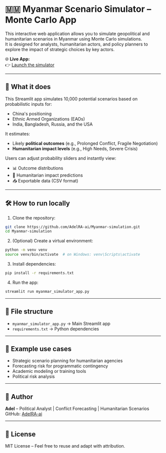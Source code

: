 
# 🇲🇲 Myanmar Scenario Simulator – Monte Carlo App

This interactive web application allows you to simulate geopolitical and humanitarian scenarios in Myanmar using Monte Carlo simulations.  
It is designed for analysts, humanitarian actors, and policy planners to explore the impact of strategic choices by key actors.

🌐 **Live App:**  
👉 [Launch the simulator](https://myanmar-simulation-gyndccmwv6anb5ku7hbaoa.streamlit.app/)

---

## 🧠 What it does

This Streamlit app simulates 10,000 potential scenarios based on probabilistic inputs for:

- China's positioning
- Ethnic Armed Organizations (EAOs)
- India, Bangladesh, Russia, and the USA

It estimates:
- Likely **political outcomes** (e.g., Prolonged Conflict, Fragile Negotiation)
- **Humanitarian impact levels** (e.g., High Needs, Severe Crisis)

Users can adjust probability sliders and instantly view:
- 📊 Outcome distributions
- 🚨 Humanitarian impact predictions
- 📥 Exportable data (CSV format)

---

## 🛠 How to run locally

1. Clone the repository:

```bash
git clone https://github.com/AdelRA-ai/Myanmar-simulation.git
cd Myanmar-simulation
```

2. (Optional) Create a virtual environment:

```bash
python -m venv venv
source venv/bin/activate  # on Windows: venv\Scripts\activate
```

3. Install dependencies:

```bash
pip install -r requirements.txt
```

4. Run the app:

```bash
streamlit run myanmar_simulator_app.py
```

---

## 📁 File structure

- `myanmar_simulator_app.py` → Main Streamlit app
- `requirements.txt` → Python dependencies

---

## 📌 Example use cases

- Strategic scenario planning for humanitarian agencies
- Forecasting risk for programmatic contingency
- Academic modeling or training tools
- Political risk analysis

---

## 🙌 Author

**Adel** – Political Analyst | Conflict Forecasting | Humanitarian Scenarios  
GitHub: [AdelRA-ai](https://github.com/AdelRA-ai)

---

## 📄 License

MIT License – Feel free to reuse and adapt with attribution.

